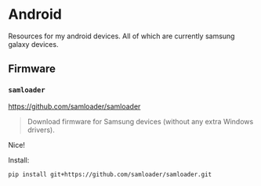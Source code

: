 # Android
Resources for my android devices.
All of which are currently samsung galaxy devices.

## Firmware

### `samloader`
https://github.com/samloader/samloader

> Download firmware for Samsung devices (without any extra Windows drivers).

Nice!

Install:

```sh
pip install git+https://github.com/samloader/samloader.git
```

